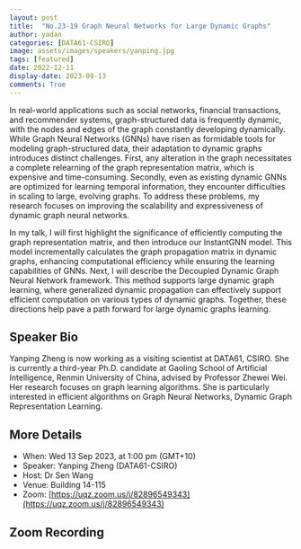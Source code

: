 ```yaml
---
layout: post
title:  "No.23-19 Graph Neural Networks for Large Dynamic Graphs"
author: yadan
categories: [DATA61-CSIRO]
image: assets/images/speakers/yanping.jpg
tags: [featured]
date: 2022-12-11
display-date: 2023-09-13
comments: True
---
```

In real-world applications such as social networks, financial transactions, and recommender systems, graph-structured data is frequently dynamic, with the nodes and edges of the graph constantly developing dynamically. While Graph Neural Networks (GNNs) have risen as formidable tools for modeling graph-structured data, their adaptation to dynamic graphs introduces distinct challenges. First, any alteration in the graph necessitates a complete relearning of the graph representation matrix, which is expensive and time-consuming. Secondly, even as existing dynamic GNNs are optimized for learning temporal information, they encounter difficulties in scaling to large, evolving graphs. To address these problems, my research focuses on improving the scalability and expressiveness of dynamic graph neural networks.

In my talk, I will first highlight the significance of efficiently computing the graph representation matrix, and then introduce our InstantGNN model. This model incrementally calculates the graph propagation matrix in dynamic graphs, enhancing computational efficiency while ensuring the learning capabilities of GNNs. Next, I will describe the Decoupled Dynamic Graph Neural Network framework. This method supports large dynamic graph learning, where generalized dynamic propagation can effectively support efficient computation on various types of dynamic graphs. Together, these directions help pave a path forward for large dynamic graphs learning.



## Speaker Bio
Yanping Zheng is now working as a visiting scientist at DATA61, CSIRO. She is currently a third-year Ph.D. candidate at Gaoling School of Artificial Intelligence, Renmin University of China, advised by Professor Zhewei Wei. Her research focuses on graph learning algorithms. She is particularly interested in efficient algorithms on Graph Neural Networks, Dynamic Graph Representation Learning.


## More Details
+ When: Wed 13 Sep 2023, at 1:00 pm (GMT+10)
+ Speaker: Yanping Zheng (DATA61-CSIRO)
+ Host: Dr Sen Wang
+ Venue: Building 14-115
+ Zoom: [https://uqz.zoom.us/j/82896549343](https://uqz.zoom.us/j/82896549343)




## Zoom Recording
